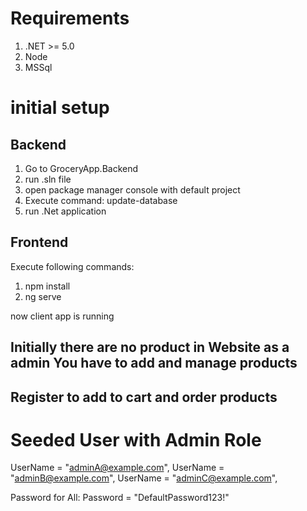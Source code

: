 # Requirements

1. .NET >= 5.0
2. Node
3. MSSql


# initial setup
## Backend
1. Go to GroceryApp.Backend
2. run .sln file
3. open package manager console with default project 
4. Execute command:
  update-database
5. run .Net application

## Frontend
Execute following commands:
1. npm install
2. ng serve 

now client app is running

## Initially there are no product in Website as a admin You have to add and manage products
## Register to add to cart and order products


# Seeded User with Admin Role
UserName = "adminA@example.com",
UserName = "adminB@example.com",
UserName = "adminC@example.com",

Password for All:
Password = "DefaultPassword123!"




